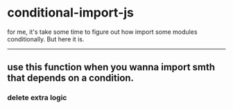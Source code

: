 # conditional-import-js
for me, it's take some time to figure out how import some modules conditionally. But here it is.

---
## use this function when you wanna import smth that depends on a condition.
### delete extra logic 
